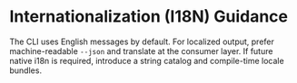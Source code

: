 # Internationalization (I18N) Guidance

The CLI uses English messages by default. For localized output, prefer machine-readable `--json` and translate at the consumer layer.
If future native i18n is required, introduce a string catalog and compile-time locale bundles.
